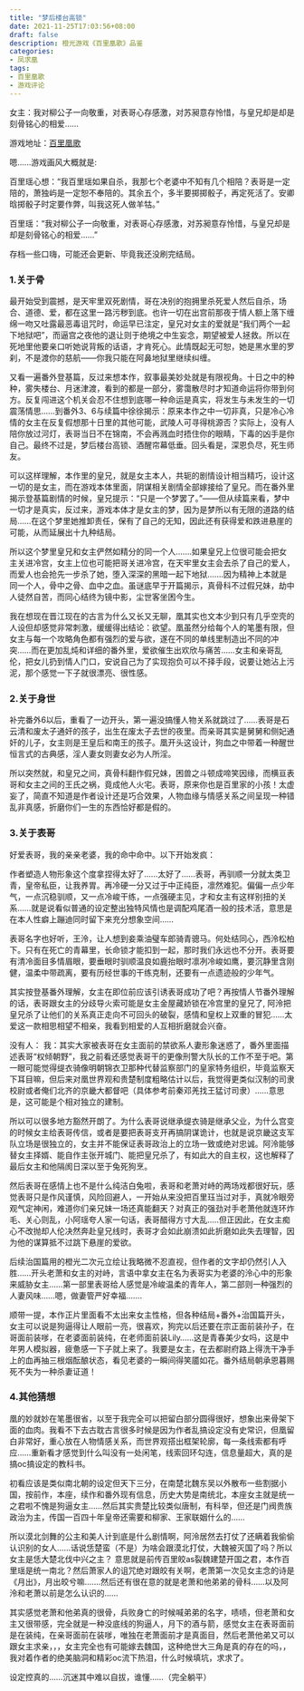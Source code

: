 ```yaml
---
title: "梦后楼台高锁"
date: 2021-11-25T17:03:56+08:00
draft: false
description: 橙光游戏《百里凰歌》品鉴
categories: 
- 凤求凰
tags:
- 百里凰歌
- 游戏评论
---
```


女主：我对柳公子一向敬重，对表哥心存感激，对苏昶意存怜惜，与皇兄却是却是刻骨铭心的相爱……

游戏地址：[百里凰歌](https://www.66rpg.com/game/59252)

嗯......游戏画风大概就是:

百里瑶心想：“我百里瑶如果自杀，我那七个老婆中不知有几个相陪？表哥是一定陪的，萧独屿是一定恕不奉陪的。其余五个，多半要掷掷骰子，再定死活了。安卿晗掷骰子时定要作弊，叫我这死人做羊牯。”

百里瑶：“我对柳公子一向敬重，对表哥心存感激，对苏昶意存怜惜，与皇兄却是却是刻骨铭心的相爱……”

存档一些口嗨，可能还会更新、毕竟我还没刷完结局。

### 1.关于骨

最开始受到震撼，是天牢里双死剧情，哥在决别的抱拥里杀死爱人然后自杀，场合、道德、爱，都在这里一路污秽到底。也许一切在出宫前那夜于情人额上落下缠绵一吻又吐露最恶毒诅咒时，命运早已注定，皇兄对女主的爱就是“我们两个一起下地狱吧”，而逼宫之夜他的退让则于绝境之中生妄念，期望被爱人拯救。所以在死地里他要亲口听她说背叛的话语，才肯死心。此情既起无可恕，她是黑水里的罗刹，不是渡你的慈航——你我只能在阿鼻地狱里继续纠缠。

又看一遍番外登基篇，反过来想本作，叙事最美妙处就是有限视角。十日之中的种种，雾失楼台、月迷津渡，看到的都是一部分，雾霭散尽时才知道命运将你带到何方。反复闯进这个机关会忍不住想到底哪一种命运是真实，将发生与未发生的一切震荡情思......到番外3、6与续篇中徐徐揭示：原来本作之中一切非真，只是冷心冷情的女主在反复假想那十日里的其他可能，武陵人可寻得桃源否？实际上，没有人陪你放过河灯，表哥当日不在锦南，不会再溅血时捂住你的眼睛，下毒的凶手是你自己。最终不过是，梦后楼台高锁、酒醒帘幕低垂。回头看是，深恩负尽，死生师友。

可以这样理解，本作里的皇兄，就是女主本人，共轭的剧情设计相当精巧，设计这一切的是女主，而在游戏本体里面，阴谋相关剧情全部嫁接给了皇兄。而在番外里揭示登基篇剧情的时候，皇兄提示：“只是一个梦罢了。”——但从续篇来看，梦中一切才是真实，反过来，游戏本体才是女主的梦，因为是梦所以有无限的道路的结局......在这个梦里她推卸责任，保有了自己的无知，因此还有获得爱和跌进悬崖的可能，从而延展出十九种结局。

所以这个梦里皇兄和女主俨然如精分的同一个人.......如果皇兄上位很可能会把女主关进冷宫，女主上位也可能把哥关进冷宫，在天牢里女主会去杀了自己的爱人，而爱人也会抢先一步杀了她，堕入深深的黑暗一起下地狱.......因为精神上本就是同一个人，骨中之骨、血中之血。虽谜底早于开篇揭示，真骨科不过假兄妹，劫中人徒然自苦，而同心结终为镜中影，尘世客坐困今生。

我在想现在晋江现在的古言为什么又长又无聊，凰其实也文本少到只有几乎空壳的人设但却感觉非常刺激，缓缓得出结论：欲望。凰虽然分给每个人的笔墨有限，但女主与每一个攻略角色都有强烈的爱与欲，遂在不同的单线里制造出不同的冲突……而在更加乱炖和详细的番外里，爱欲催生出欢欣与痛苦……女主和亲哥乱伦，把女儿扔到情人门口，安说自己为了实现抱负可以不择手段，说要让她沾上污泥，那个感觉一下子就很漂亮、很性感。

### 2.关于身世

补完番外6以后，重看了一边开头，第一遍没搞懂人物关系就跳过了......表哥是石云清和废太子通奸的孩子，出生在废太子去世的夜里。而亲哥其实是舅舅和侧妃通奸的儿子，女主则是王皇后和南王的孩子。凰开头这设计，狗血之中带着一种醒世恒言式的古典感，淫人妻女则妻女必为人所淫。

所以突然就，和皇兄之间，真骨科翻作假兄妹，困兽之斗顿成啼笑因缘，而横亘表哥和女主之间的王氏之祸，竟成他人火宅。表哥，原来你也是百里家的小孩！太虚妄了，简直不知道是作者设计还是巧合效果，人物血缘与情感关系之间呈现一种错乱非真感，折磨你们一生的东西恰好都是假的。

### 3.关于表哥

好爱表哥，我的亲亲老婆，我的命中命中。以下开始发疯：

作者塑造人物形象这个度拿捏得太好了……太好了……表哥，再驯顺一分就太类卫青，皇帝私臣，让我养胃。再冷硬一分又过于中正纯臣，凛然难犯。偏偏一点少年气，一点沉稳驯顺，又一点冷峻干练，一点强硬主见，才和女主有这样别扭的关系……就是说看似普通的设定整出独特风情也是调配鸡尾酒一般的技术活，意思是在本人性癖上蹦迪同时留下来充分想象空间……

表哥名字也好听，王泠，让人想到妾乘油璧车郎骑青骢马。何处结同心，西泠松柏下。只有在死亡的青幕里，长命锁才能扣到一起，那时我们永远也不分开。表哥要有清冷面目多情眉眼，要垂眼时驯顺温良如鹿抬眼时凛冽冷峻如鹰，要沉静里含刚健，温柔中带疏离，要有历经世事的干练克制，还要有一点遗迹般的少年气。

其实按登基番外理解，女主在即位前应该引诱表哥成功了吧？再按情人节番外理解的话，表哥跟女主的分歧导火索可能是女主金屋藏娇锁在冷宫里的皇兄了, 阿泠把皇兄杀了让他们的关系真正走向不可回头的破裂，感情和皇权上双重的冒犯……太爱这一款相思相望不相亲，我看到相爱的人互相折磨就会兴奋。

没有人：
我：其实大家被表哥在女主面前的禁欲系人妻形象迷惑了，番外里面描述表哥“权倾朝野”，我之前看还感觉表哥干的更像刑警大队长的工作不至于吧。第一眼可能觉得缇衣骑像明朝锦衣卫那种代替监察部门的皇家特务组织，毕竟监察天下耳目嘛，但后来对凰世界观和贵楚制度粗略估计以后，我觉得更类似汉制的司隶校尉或者俺们北齐的京畿大都督吧（具体参考前秦邓羌找王猛讨司隶）……意思是，这可能是个相对独立的建制。

所以可以很多地方豁然开朗了。为什么表哥说继承缇衣骑是继承父业，为什么宫变的时候女主给表哥传信，或者是要把表哥支开再搞阴谋诡计，也就是说京畿这支军队立场是很独立的，女主并不能保证表哥政治上的立场一致或绝对忠诚。阿泠能够替女主择婿、能自作主张开城门、能把皇兄杀了，有如此大的自主权，这也解释了最后女主和他隔阂日深以至于兔死狗烹。

然后表哥在感情上也不是什么纯洁白兔啦，表哥和老萧对峙的两场戏都很好玩，感觉表哥只是作风谨慎，风险回避人，一开始从来没把百里珏当过对手，真就冷眼旁观气定神闲，难道你们亲兄妹一场还真能翻天？对真正的强劲对手老萧他就连环炸毛、关心则乱，小阿瑶夸人家一句话，表哥醋得方寸大乱.....但正因此，在女主痴心不改抛却人伦决然奔赴皇兄线时，表哥才会如此崩溃如此折磨如此失去理智，因为他的谋算抵不过跳下悬崖的爱欲。

后续治国篇用的橙光二次元立绘让我略微不忍直视，但作者的文字却仍然引人入胜……开头老萧和女主的对峙，言语中拿女主在名为表哥实为老婆的泠心中的形象来威胁女主……第一部里表哥给人感觉是冷峻温柔的青年人，第二部则一种强烈的人妻风味......嗯，做妻管严好幸福.......

顺带一提，本作正片里面看不太出来女主性格，但各种结局+番外+治国篇开头，女主可以说是狗逼得让人眼前一亮，很喜欢，狗完以后还要在宗正面前装孙子，在哥面前装嗲，在老婆面前装纯，在老师面前装Lily……这是青春美少女吗，这是中年男人模拟器，疲惫感一下子就上来了。我要是女主，在去都尉府路上得洗干净手上的血再抽三根烟酝酿状态，看见老婆的一瞬间得笑靥如花。番外结局朝承恩暮赐死不失为一种杀妻证道！

### 4.其他猜想

凰的妙就妙在笔墨很省，以至于我完全可以把留白部分圆得很好，想象出来骨架下面的血肉。我看不下去古耽古言很多时候是因为作者乱搞设定没有史常识，但凰留白非常好，重心放在人物情感关系，而世界观搭出框架轮廓，每一条线索都有呼应……重新看才感觉到什么叫没有一处闲笔，线索回环勾连，信息量超大，真的是搞oc搞设定的教科书。

初看应该是类似南北朝的设定但天下三分，在南楚北魏东吴以外散布一些割据小国，按前作，本座，续作和番外现有信息，历史大势是南统北，本座女主就是统一之君啦不愧是狗逼女主……然后其实贵楚比较类似唐制，有科举，但还是门阀贵族政治为主，传国一百四十年皇帝还需要和柳家、王家联姻什么的……

所以漠北剑舞的公主和美人计到底是什么剧情啊，阿泠居然去打仗了还瞒着我偷偷认识别的女人……话说恁楚蛮（不是）为啥会跟漠北打仗，大魏被灭国了吗？所以女主是恁大楚北伐中兴之主？ 意思就是前传百里皎as裂魏建楚开国之君，本作百里瑶是统一南北？然后萧家人的诅咒绝对跟皎有关啊，老萧第一次见女主念的诗是《月出》，月出皎兮嘛.......然后还有很在意的就是老萧和他弟弟的骨科……以及阿泠和老萧以前是怎么认识的……

其实感觉老萧和他弟真的很骨，兵败身亡的时候喊弟弟的名字，啧啧，但老萧和女主又很带感，完全就是一种没底线的狗逼人，月下的酒与箭，感觉女主在表哥面前是在装纯，在亲哥面前在装嗲，唯独在老萧面前才是真面目，然后老萧他弟又可以跟女主求亲，，，女主完全也有可能嫁去魏国，这种绝世大三角是真的存在的吗，，我对着作者的绝美脑洞和精彩oc流下热泪，什么时候填坑，求求了。

设定控真的……沉迷其中难以自拔，谁懂……（完全躺平）

























